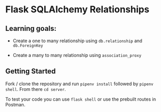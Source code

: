 # Flask SQLAlchemy Relationships

## Learning goals:

- Create a one to many relationship using `db.relationship` and `db.ForeignKey`

- Create a many to many relationship using `association_proxy`

## Getting Started

Fork / clone the repository and run `pipenv install` followed by `pipenv shell`. From there `cd server`.

To test your code you can use `flask shell` or use the prebuilt routes in Postman.